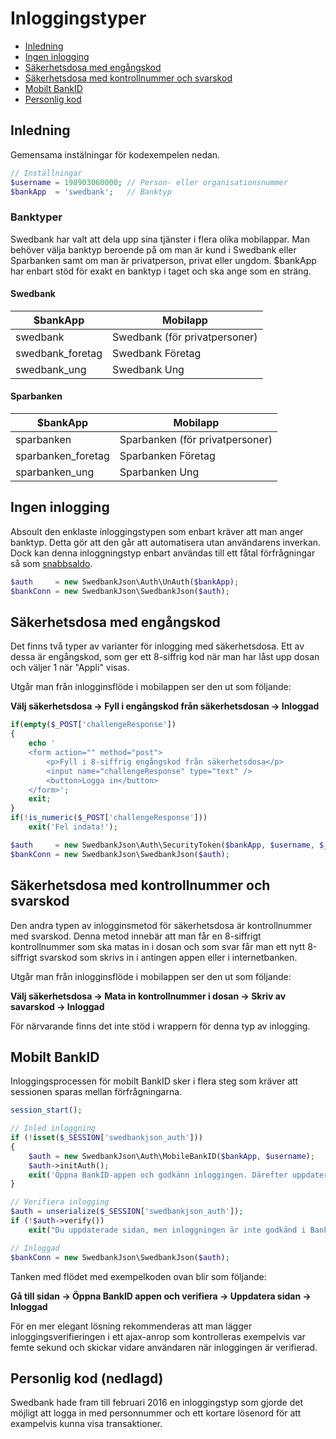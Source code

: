 # Inloggingstyper

* [Inledning](#inledning)
* [Ingen inlogging](#ingen-inlogging)
* [Säkerhetsdosa med engångskod](#säkerhetsdosa-med-engångskod)
* [Säkerhetsdosa med kontrollnummer och svarskod](#säkerhetsdosa-med-kontrollnummer-och-svarskod)
* [Mobilt BankID](#mobilt-bankid)
* [Personlig kod](#personlig-kod-nedlagd)

## Inledning
Gemensama instälningar för kodexempelen nedan.

```php
// Inställningar
$username = 198903060000; // Person- eller organisationsnummer
$bankApp  = 'swedbank';   // Banktyp 
```

### Banktyper
Swedbank har valt att dela upp sina tjänster i flera olika mobilappar. Man behöver välja banktyp beroende på om man är kund i Swedbank eller Sparbanken samt om man är privatperson, privat eller ungdom. $bankApp har enbart stöd för exakt en banktyp i taget och ska ange som en sträng.

#### Swedbank
| $bankApp | Mobilapp |
| --- | --- |
| swedbank | Swedbank (för privatpersoner) |
| swedbank_foretag | Swedbank Företag |
| swedbank_ung | Swedbank Ung |

#### Sparbanken
| $bankApp | Mobilapp |
| --- | --- |
| sparbanken | Sparbanken (för privatpersoner) |
| sparbanken_foretag | Sparbanken Företag |
| sparbanken_ung | Sparbanken Ung |

## Ingen inlogging
Absoult den enklaste inloggingstypen som enbart kräver att man anger banktyp. Detta gör att den går att automatisera utan användarens inverkan. Dock kan denna inloggningstyp enbart användas till ett fåtal förfrågningar så som [snabbsaldo](introduktion.md#snabbsaldo).

```php
$auth     = new SwedbankJson\Auth\UnAuth($bankApp);
$bankConn = new SwedbankJson\SwedbankJson($auth);
```

## Säkerhetsdosa med engångskod
Det finns två typer av varianter för inlogging med säkerhetsdosa. Ett av dessa är engångskod, som ger ett 8-siffrig kod när man har låst upp dosan och väljer 1 när "Appli" visas.

Utgår man från inlogginsflöde i mobilappen ser den ut som följande:

**Välj säkerhetsdosa -> Fyll i engångskod från säkerhetsdosan -> Inloggad**

```php
if(empty($_POST['challengeResponse'])
{
    echo '
    <form action="" method="post">
        <p>Fyll i 8-siffrig engångskod från säkerhetsdosa</p>
        <input name="challengeResponse" type="text" />
        <button>Logga in</button>
    </form>';
    exit;
}
if(!is_numeric($_POST['challengeResponse']))
    exit('Fel indata!');

$auth     = new SwedbankJson\Auth\SecurityToken($bankApp, $username, $_POST['challengeResponse']);
$bankConn = new SwedbankJson\SwedbankJson($auth);
```

## Säkerhetsdosa med kontrollnummer och svarskod
Den andra typen av inlogginsmetod för säkerhetsdosa är kontrollnummer med svarskod. Denna metod innebär att man får en 8-siffrigt kontrollnummer som ska matas in i dosan och som svar får man ett nytt 8-siffrigt svarskod som skrivs in i antingen appen eller i internetbanken.

Utgår man från inlogginsflöde i mobilappen ser den ut som följande:

**Välj säkerhetsdosa -> Mata in kontrollnummer i dosan -> Skriv av savarskod -> Inloggad**

För närvarande finns det inte stöd i wrappern för denna typ av inlogging.

## Mobilt BankID
Inloggingsprocessen för mobilt BankID sker i flera steg som kräver att sessionen sparas mellan förfrågningarna.

```php
session_start();

// Inled inloggning
if (!isset($_SESSION['swedbankjson_auth']))
{
    $auth = new SwedbankJson\Auth\MobileBankID($bankApp, $username);
    $auth->initAuth();
    exit('Öppna BankID-appen och godkänn inloggingen. Därefter uppdatera sidan.');
}

// Verifiera inlogging
$auth = unserialize($_SESSION['swedbankjson_auth']);
if (!$auth->verify())
    exit("Du uppdaterade sidan, men inloggningen är inte godkänd i BankID-appen. Försök igen.");

// Inloggad
$bankConn = new SwedbankJson\SwedbankJson($auth);
```

Tanken med flödet med exempelkoden ovan blir som följande:

**Gå till sidan -> Öppna BankID appen och verifiera -> Uppdatera sidan -> Inloggad**

För en mer elegant lösning rekommenderas att man lägger inloggingsverifieringen i ett ajax-anrop som kontrolleras exempelvis var femte sekund och skickar vidare användaren när inloggingen är verifierad. 

## Personlig kod (nedlagd)
Swedbank hade fram till februari 2016 en inloggingstyp som gjorde det möjligt att logga in med personnummer och ett kortare lösenord för att exampelvis kunna visa transaktioner.